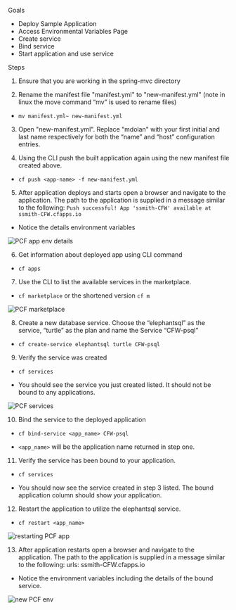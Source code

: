 Goals
* Deploy Sample Application
* Access Environmental Variables Page
* Create service
* Bind service
* Start application and use service

Steps

1. Ensure that you are working in the spring-mvc directory

2. Rename the manifest file "manifest.yml" to "new-manifest.yml" (note in linux the move command “mv” is used to rename files)

* `mv manifest.yml~ new-manifest.yml`

3. Open "new-manifest.yml". Replace "mdolan" with your first initial and last name respectively for both the “name” and “host” configuration entries.

4. Using the CLI push the built application again using the new manifest file created above.

* `cf push <app-name> -f new-manifest.yml`

5. After application deploys and starts open a browser and navigate to the application.  The path to the application is supplied in a message similar to the following: `Push successful! App 'ssmith-CFW' available at ssmith-CFW.cfapps.io`

* Notice the details environment variables
 
![PCF app env details](/images/env.png)

6. Get information about deployed app using CLI command

* `cf apps`

7. Use the CLI to list the available services in the marketplace.

* `cf marketplace` or the shortened version `cf m`

![PCF marketplace](/images/marketplace.png)

8. Create a new database service. Choose the “elephantsql” as the service, “turtle” as the plan and name the Service “CFW-psql”

* `cf create-service elephantsql turtle CFW-psql`

9. Verify the service was created

* `cf services`
 
* You should see the service you just created listed.  It should not be bound to any applications.

![PCF services](/images/services.png)

10. Bind the service to the deployed application

* `cf bind-service <app_name> CFW-psql`

* `<app_name>` will be the application name returned in step one.

11. Verify the service has been bound to your application.

* `cf services`

* You should now see the service created in step 3 listed.  The bound application column should show your application.

12. Restart the application to utilize the elephantsql service.

* `cf restart <app_name>`

![restarting PCF app](/images/restart.png)

13. After application restarts open a browser and navigate to the application.  The path to the application is supplied in a message similar to the following: urls: ssmith-CFW.cfapps.io

* Notice the environment variables including the details of the bound service.

![new PCF env](/images/new-env.png)
